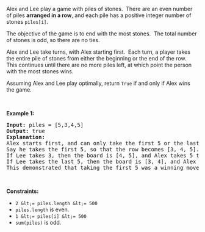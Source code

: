 Alex and Lee play a game with piles of stones.&nbsp; There are an even number of&nbsp;piles __arranged in a row__, and each pile has a positive integer number of stones `` piles[i] ``.

The objective of the game is to end with the most&nbsp;stones.&nbsp; The total number of stones is odd, so there are no ties.

Alex and Lee take turns, with Alex starting first.&nbsp; Each turn, a player&nbsp;takes the entire pile of stones from either the beginning or the end of the row.&nbsp; This continues until there are no more piles left, at which point the person with the most stones wins.

Assuming Alex and Lee play optimally, return `` True ``&nbsp;if and only if Alex wins the game.

&nbsp;

__Example 1:__

<pre>
<strong>Input:</strong> piles = [5,3,4,5]
<strong>Output:</strong> true
<strong>Explanation: </strong>
Alex starts first, and can only take the first 5 or the last 5.
Say he takes the first 5, so that the row becomes [3, 4, 5].
If Lee takes 3, then the board is [4, 5], and Alex takes 5 to win with 10 points.
If Lee takes the last 5, then the board is [3, 4], and Alex takes 4 to win with 9 points.
This demonstrated that taking the first 5 was a winning move for Alex, so we return true.
</pre>

&nbsp;

__Constraints:__

*   `` 2 &lt;= piles.length &lt;= 500 ``
*   `` piles.length `` is even.
*   `` 1 &lt;= piles[i] &lt;= 500 ``
*   `` sum(piles) `` is odd.